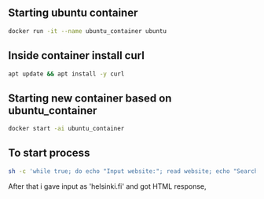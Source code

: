 ## Starting ubuntu container

```bash
docker run -it --name ubuntu_container ubuntu
```

## Inside container install curl

```bash
apt update && apt install -y curl
```

## Starting new container based on ubuntu_container

```bash
docker start -ai ubuntu_container
```

## To start process

```bash
sh -c 'while true; do echo "Input website:"; read website; echo "Searching.."; sleep 1; curl http://$website; done'
```

After that i gave input as 'helsinki.fi' and got HTML response,
